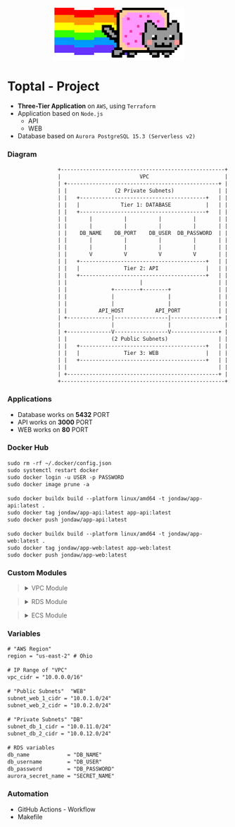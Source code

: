 <p align="center">
  <img src="Images/diagram.gif" alt="Diagram of Project">
  <br>
</p>

# Toptal - Project

- **Three-Tier Application** on `AWS`, using `Terraform`
- Application based on `Node.js`
  - API
  - WEB
- Database based on `Aurora PostgreSQL 15.3 (Serverless v2)`

### Diagram

``` MD
                +----------------------------------------------------+
                |                         VPC                        |
                | +------------------------------------------------+ |
                | |               (2 Private Subnets)              | |
                | |   +----------------------------------------+   | |
                | |   |             Tier 1: DATABASE           |   | |
                | |   +----------------------------------------+   | |
                | |       |          |          |          |       | |
                | |       |          |          |          |       | |
                | |    DB_NAME    DB_PORT    DB_USER  DB_PASSWORD  | |
                | |       |          |          |          |       | |
                | |       |          |          |          |       | |
                | |       V          V          V          V       | |
                | |   +----------------------------------------+   | |
                | |   |              Tier 2: API               |   | |
                | |   +----------------------------------------+   | |
                | |                       |                        | |
                | |              +--------+--------+               | |
                | |              |                 |               | |
                | |              |                 |               | |
                | |          API_HOST          API_PORT            | |
                | +--------------|-----------------|---------------+ |
                |                |                 |                 |
                | +--------------V-----------------V---------------+ |
                | |              (2 Public Subnets)                | |
                | |   +----------------------------------------+   | |
                | |   |              Tier 3: WEB               |   | |
                | |   +----------------------------------------+   | |
                | |                                                | |
                | +------------------------------------------------+ |
                +----------------------------------------------------+
```

### Applications

- Database works on **5432** PORT
- API works on **3000** PORT
- WEB works on **80** PORT

### Docker Hub

``` Shell
sudo rm -rf ~/.docker/config.json
sudo systemctl restart docker
sudo docker login -u USER -p PASSWORD
sudo docker image prune -a

sudo docker buildx build --platform linux/amd64 -t jondaw/app-api:latest .
sudo docker tag jondaw/app-api:latest app-api:latest
sudo docker push jondaw/app-api:latest

sudo docker buildx build --platform linux/amd64 -t jondaw/app-web:latest .
sudo docker tag jondaw/app-web:latest app-web:latest
sudo docker push jondaw/app-web:latest
```

### Custom Modules

> <details>
> <summary>VPC Module</summary>
>
> - TEST
>
> </details>



> <details>
> <summary>RDS Module</summary>
>
> - TEST
>
> </details>



> <details>
> <summary>ECS Module</summary>
>
>  - TEST
>
> </details>

### Variables

``` Shell
# "AWS Region"
region = "us-east-2" # Ohio

# IP Range of "VPC"
vpc_cidr = "10.0.0.0/16"

# "Public Subnets"  "WEB"
subnet_web_1_cidr = "10.0.1.0/24"
subnet_web_2_cidr = "10.0.2.0/24"

# "Private Subnets" "DB"
subnet_db_1_cidr = "10.0.11.0/24"
subnet_db_2_cidr = "10.0.12.0/24"

# RDS variables
db_name            = "DB_NAME"
db_username        = "DB_USER"
db_password        = "DB_PASSWORD"
aurora_secret_name = "SECRET_NAME"
```

### Automation

- GitHub Actions - Workflow
- Makefile
